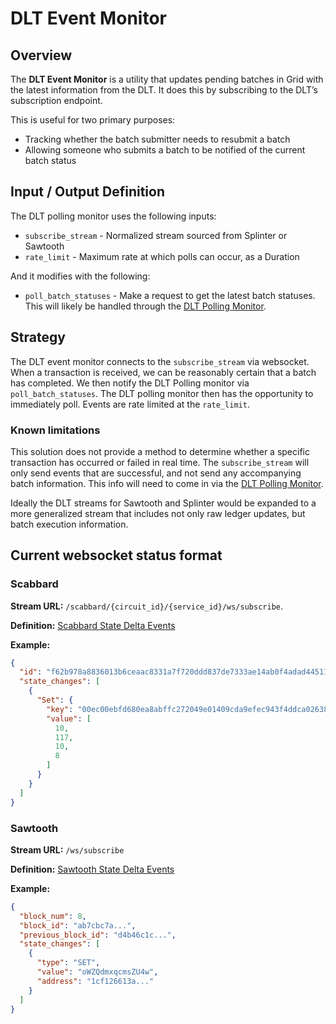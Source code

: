 # DLT Event Monitor
<!--
  Copyright 2022 Cargill Incorporated
  Licensed under Creative Commons Attribution 4.0 International License
  https://creativecommons.org/licenses/by/4.0/
-->

## Overview

The **DLT Event Monitor** is a utility that updates pending batches in Grid
with the latest information from the DLT. It does this by subscribing to the
DLT’s subscription endpoint.

This is useful for two primary purposes:

 - Tracking whether the batch submitter needs to resubmit a batch
 - Allowing someone who submits a batch to be notified of the current batch
   status

## Input / Output Definition

The DLT polling monitor uses the following inputs:

 - `subscribe_stream` - Normalized stream sourced from Splinter or Sawtooth
 - `rate_limit` - Maximum rate at which polls can occur, as a Duration

And it modifies with the following:

 - `poll_batch_statuses` - Make a request to get the latest batch statuses.
   This will likely be handled through the [DLT Polling
   Monitor](dlt_polling_monitor.md).

## Strategy

The DLT event monitor connects to the `subscribe_stream` via websocket. When a
transaction is received, we can be reasonably certain that a batch has
completed. We then notify the DLT Polling monitor via `poll_batch_statuses`.
The DLT polling monitor then has the opportunity to immediately poll. Events
are rate limited at the `rate_limit`.

### Known limitations

This solution does not provide a method to determine whether a specific
transaction has occurred or failed in real time. The `subscribe_stream` will
only send events that are successful, and not send any accompanying batch
information. This info will need to come in via the [DLT Polling
Monitor](dlt_polling_monitor.md).

Ideally the DLT streams for Sawtooth and Splinter would be expanded to a more
generalized stream that includes not only raw ledger updates, but batch
execution information.

## Current websocket status format

### Scabbard

**Stream URL:** `/scabbard/{circuit_id}/{service_id}/ws/subscribe`.

**Definition:** [Scabbard State Delta
Events](https://www.splinter.dev/docs/0.7/howto/state_delta_websockets.html)

**Example:**

```json
{
  "id": "f62b978a8836013b6ceaac8331a7f720ddd837de7333ae14ab0f4adad445118574735afeeea1f98a51254d8750f1769fc18d6c638963af7f66c5b5086545fba1",
  "state_changes": [
    {
      "Set": {
        "key": "00ec00ebfd680ea8abffc272049e01409cda9efec943f4ddca0263897e715913a04705",
        "value": [
          10,
          117,
          10,
          8
	    ]
      }
    }
  ]
}
```

### Sawtooth

**Stream URL:** `/ws/subscribe`

**Definition:** [Sawtooth State Delta
Events](https://sawtooth.hyperledger.org/docs/1.2/rest_api/state_delta_websockets.html)

**Example:**
```json
{
  "block_num": 8,
  "block_id": "ab7cbc7a...",
  "previous_block_id": "d4b46c1c...",
  "state_changes": [
    {
      "type": "SET",
      "value": "oWZQdmxqcmsZU4w",
      "address": "1cf126613a..."
    }
  ]
}
```
